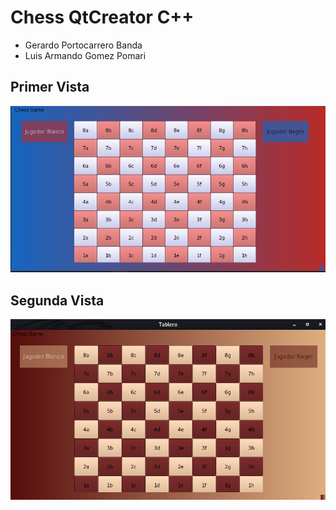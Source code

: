 # Chess QtCreator C++

- Gerardo Portocarrero Banda
- Luis Armando Gomez Pomari

## Primer Vista
![alt tag](docs/1erAvance.jpg)

## Segunda Vista
![alt tag](docs/2doAvance.png)
